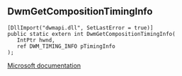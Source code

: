 ## DwmGetCompositionTimingInfo

```
[DllImport("dwmapi.dll", SetLastError = true)]
public static extern int DwmGetCompositionTimingInfo(
   IntPtr hwnd,
   ref DWM_TIMING_INFO pTimingInfo
);
```

[Microsoft documentation](https://docs.microsoft.com/en-us/windows/win32/api/dwmapi/nf-dwmapi-dwmgetcompositiontiminginfo)
